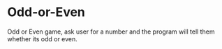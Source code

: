 # Odd-or-Even
Odd or Even game, ask user for a number and the program will tell them whether its odd or even.
